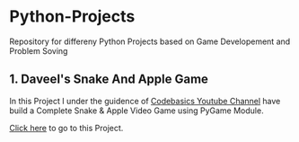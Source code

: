 # Python-Projects
Repository for differeny Python Projects based on Game Developement and Problem Soving

## 1. Daveel's Snake And Apple Game
In this Project I under the guidence of [Codebasics Youtube Channel](https://www.youtube.com/channel/UCh9nVJoWXmFb7sLApWGcLPQ) have build a Complete Snake & Apple Video Game using PyGame Module.

[Click here](https://github.com/abbasasif998/Python-Projects/tree/main/Snake%20%26%20Apple%20Game) to go to this Project.
